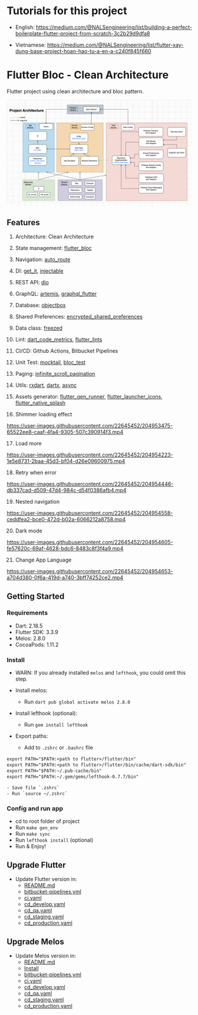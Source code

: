 # Tutorials for this project

* English: https://medium.com/@NALSengineering/list/building-a-perfect-boilerplate-flutter-project-from-scratch-3c2b29d9dfa8

* Vietnamese: https://medium.com/@NALSengineering/list/flutter-xay-dung-base-project-hoan-hao-tu-a-en-a-c240f845f660

# Flutter Bloc - Clean Architecture

Flutter project using clean architecture and bloc pattern.

![Architecture](images/project_architecture.png?raw=true)

## Features

1. Architecture: Clean Architecture
1. State management: [flutter_bloc](https://pub.dev/packages/flutter_bloc)
1. Navigation: [auto_route](https://pub.dev/packages/auto_route)
1. DI: [get_it](https://pub.dev/packages/get_it), [injectable](https://pub.dev/packages/injectable)
1. REST API: [dio](https://pub.dev/packages/dio)
1. GraphQL: [artemis](https://pub.dev/packages/artemis), [graphql_flutter](https://pub.dev/packages/graphql_flutter)
1. Database: [objectbox](https://pub.dev/packages/objectbox)
1. Shared Preferences: [encrypted_shared_preferences](https://pub.dev/packages/encrypted_shared_preferences)
1. Data class: [freezed](https://pub.dev/packages/freezed)
1. Lint: [dart_code_metrics](https://pub.dev/packages/dart_code_metrics), [flutter_lints](https://pub.dev/packages/flutter_lints)
1. CI/CD: Github Actions, Bitbucket Pipelines
1. Unit Test: [mocktail](https://pub.dev/packages/mocktail), [bloc_test](https://pub.dev/packages/bloc_test)
1. Paging: [infinite_scroll_pagination](https://pub.dev/packages/infinite_scroll_pagination)
1. Utils: [rxdart](https://pub.dev/packages/rxdart), [dartx](https://pub.dev/packages/dartx), [async](https://pub.dev/packages/async)
1. Assets generator: [flutter_gen_runner](https://pub.dev/packages/flutter_gen_runner), [flutter_launcher_icons](https://pub.dev/packages/flutter_launcher_icons), [flutter_native_splash](https://pub.dev/packages/flutter_native_splash)


16. Shimmer loading effect

https://user-images.githubusercontent.com/22645452/204953475-65522ee8-caaf-4fa4-9305-507c390914f3.mp4

17. Load more

https://user-images.githubusercontent.com/22645452/204954223-1e5e8731-2baa-45d3-bf04-d26e09600975.mp4

18. Retry when error

https://user-images.githubusercontent.com/22645452/204954446-db337cad-d509-47d4-984c-d54f0386afb4.mp4

19. Nested navigation

https://user-images.githubusercontent.com/22645452/204954558-ceddfea2-bce0-472d-b02a-6066212a8758.mp4

20. Dark mode

https://user-images.githubusercontent.com/22645452/204954605-fe57620c-69af-4628-bdc6-8483c8f3f4a9.mp4

21. Change App Language

https://user-images.githubusercontent.com/22645452/204954653-a704d380-0f6a-419d-a740-3bff74252ce2.mp4


## Getting Started

### Requirements

- Dart: 2.18.5
- Flutter SDK: 3.3.9
- Melos: 2.8.0
- CocoaPods: 1.11.2

### Install

- WARN: If you already installed `melos` and `lefthook`, you could omit this step.

- Install melos:
    - Run `dart pub global activate melos 2.8.0`

- Install lefthook (optional):
    - Run `gem install lefthook`

- Export paths:
    - Add to `.zshrc` or `.bashrc` file
```    
export PATH="$PATH:<path to flutter>/flutter/bin"
export PATH="$PATH:<path to flutter>/flutter/bin/cache/dart-sdk/bin"
export PATH="$PATH:~/.pub-cache/bin"
export PATH="$PATH:~/.gem/gems/lefthook-0.7.7/bin"
```
    - Save file `.zshrc`
    - Run `source ~/.zshrc`

### Config and run app

- cd to root folder of project
- Run `make gen_env`
- Run `make sync`
- Run `lefthook install` (optional)
- Run & Enjoy!

## Upgrade Flutter
- Update Flutter version in:
    - [README.md](#requirements)
    - [bitbucket-pipelines.yml](bitbucket-pipelines.yml)
    - [ci.yaml](.github/workflows/ci.yaml)
    - [cd_develop.yaml](.github/workflows/cd_develop.yaml)
    - [cd_qa.yaml](.github/workflows/cd_qa.yaml)
    - [cd_staging.yaml](.github/workflows/cd_staging.yaml)
    - [cd_production.yaml](.github/workflows/cd_production.yaml)

## Upgrade Melos
- Update Melos version in:
    - [README.md](#requirements)
    - [Install](#install)
    - [bitbucket-pipelines.yml](bitbucket-pipelines.yml)
    - [ci.yaml](.github/workflows/ci.yaml)
    - [cd_develop.yaml](.github/workflows/cd_develop.yaml)
    - [cd_qa.yaml](.github/workflows/cd_qa.yaml)
    - [cd_staging.yaml](.github/workflows/cd_staging.yaml)
    - [cd_production.yaml](.github/workflows/cd_production.yaml)


